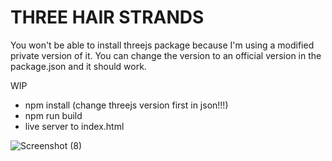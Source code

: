# THREE HAIR STRANDS

You won't be able to install threejs package because I'm using a modified private version of it. You can change the version to an official version in the package.json and it should work.

WIP


* npm install (change threejs version first in json!!!)
* npm run build
* live server to index.html


![Screenshot (8)](https://github.com/AEspinosaDev/Three-Hair/assets/79087129/8e0d295e-55f4-400b-a344-22949de9a8f5)
